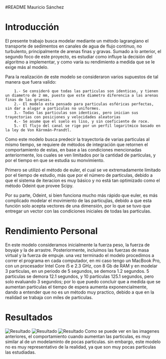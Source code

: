 #README Mauricio Sánchez

Introducción
==============
El presente trabajo busca modelar mediante un método lagrangiano el transporte de sedimentos en canales de agua de flujo continuo, no turbulento, principalmente de arenas finas y gravas. Sumado a lo anterior, el segundo foco de este proyecto, es estudiar como influye la decisión del algoritmo a implementar, y como varía su rendimiento a medida que se le exige más al modelo.

Para la realización de este modelo se consideraron varios supuestos de tal manera que fuera valido: 
```
	1.- Se consideró que todas las particulas son identicas, y tienen un diametro de 2 mm, puesto que este diametro diferencia a las arenas finas de las gruesas.
	2.- El modelo esta pensado para particulas esféricas perfectas, sin dar a alugar a particulas no uniformes. 
	3.- Todas las particulas son identicas, pero inician sus trayectorias con posiciones y velocidades aleatorias
	4.- Se asume que el suelo es liso, y sin coeficiente de roce. 
	5.- El flujo del canal se rige por un perfil logaritmico basado en la ley de Von Kárnmán-Prandtl.
```
Como este modelo busca predecir la trayectoria de varias particulas al mismo tiempo, se requiere de métodos de integración que retornen el comportamiento de estas, en base a las condiciones mencionadas anteriormente, los cuales se ven limitados por la cantidad de particulas, y por el tiempo en que se estudia su monvimiento.

Primero se utilizó el método de euler, el cual se ve extremadamente limitado por el tiempo de estudio, más que por el número de particulas, debido a que el sistema de iteracion es muy básico y no está tan optimizado como el método Odeint que provee Scipy.

Por su parte, Odeint, si bien funciona mucho más rápido que euler, es más complicado modelar el movimiento de las particujlas, debido a que esta función solo acepta vectores de una dimensión, por lo que se tuvo que entregar un vector con las condiciones iniciales de todas las particulas.

Rendimiento Personal
==================
En este modelo consideramos inicialmente la fuerza peso, la fuerza de boyaje y la de arrastre. Posteriormente, incluimos las fuerzas de masa virtual y la fuerza de empuje. una vez terminado el modelo procedimos a correr el programa en cada computador, en mi caso tengo un MacBook Pro, con un procesador Intel Core i5 e 2.3 GHz, con 8 Gb de RAM y en modelar 3 particulas, en un periodo de 5 segundos, se demora 1.2 segundos. 5 particulas se demora 12.1 segundos, y 10 particulas 125.1 segundos, pero solo evaluando 3 segundos; por lo que puedo concluir que a medida que se aumentan particulas el tiempo de espera aumenta exponencialmente, dando a entender que no es un método muy practico, debido a que en la realidad se trabaja con miles de particulas.

Resultados
=============
![Resultado](https://github.com/resnakk/MCOC-proyect-2/Mauricio%20Sanchez/blob/master/3p.png)
![Resultado](https://github.com/resnakk/MCOC-proyect-2/Mauricio%20Sanchez/blob/master/5p.png)
![Resultado](https://github.com/resnakk/MCOC-proyect-2/Mauricio%20Sanchez/blob/master/10p.png)
Como se puede ver en las imagenes anteriores, el comportamiento cuando aumentan las particulas, es muy similar al de un modelaminto de pocas particulas. sin embargo, este modelo no es muy representativo de la realidad, ya que son muy pocas particulas las estudiadas.

